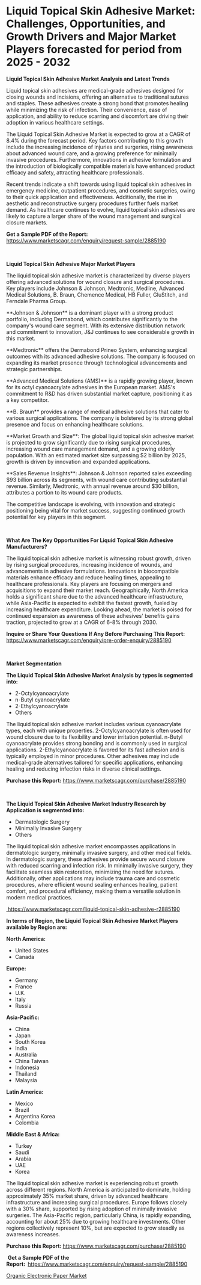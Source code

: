 <p><h1>Liquid Topical Skin Adhesive Market: Challenges, Opportunities, and Growth Drivers and Major Market Players forecasted for period from 2025 - 2032</h1></p><p><strong>Liquid Topical Skin Adhesive Market Analysis and Latest Trends</strong></p>
<p><p>Liquid topical skin adhesives are medical-grade adhesives designed for closing wounds and incisions, offering an alternative to traditional sutures and staples. These adhesives create a strong bond that promotes healing while minimizing the risk of infection. Their convenience, ease of application, and ability to reduce scarring and discomfort are driving their adoption in various healthcare settings.</p><p>The Liquid Topical Skin Adhesive Market is expected to grow at a CAGR of 8.4% during the forecast period. Key factors contributing to this growth include the increasing incidence of injuries and surgeries, rising awareness about advanced wound care, and a growing preference for minimally invasive procedures. Furthermore, innovations in adhesive formulation and the introduction of biologically compatible materials have enhanced product efficacy and safety, attracting healthcare professionals.</p><p>Recent trends indicate a shift towards using liquid topical skin adhesives in emergency medicine, outpatient procedures, and cosmetic surgeries, owing to their quick application and effectiveness. Additionally, the rise in aesthetic and reconstructive surgery procedures further fuels market demand. As healthcare continues to evolve, liquid topical skin adhesives are likely to capture a larger share of the wound management and surgical closure markets.</p></p>
<p><strong>Get a Sample PDF of the Report:&nbsp;</strong> <a href="https://www.marketscagr.com/enquiry/request-sample/2885190?utm_campaign=2471&utm_medium=2&utm_source=Github&utm_content=ia&utm_term=13032025&utm_id=liquid-topical-skin-adhesive">https://www.marketscagr.com/enquiry/request-sample/2885190</a></p>
<p>&nbsp;</p>
<p><strong>Liquid Topical Skin Adhesive Major Market Players</strong></p>
<p><p>The liquid topical skin adhesive market is characterized by diverse players offering advanced solutions for wound closure and surgical procedures. Key players include Johnson & Johnson, Medtronic, Medline, Advanced Medical Solutions, B. Braun, Chemence Medical, HB Fuller, GluStitch, and Ferndale Pharma Group.</p><p>**Johnson & Johnson** is a dominant player with a strong product portfolio, including Dermabond, which contributes significantly to the company's wound care segment. With its extensive distribution network and commitment to innovation, J&J continues to see considerable growth in this market.</p><p>**Medtronic** offers the Dermabond Prineo System, enhancing surgical outcomes with its advanced adhesive solutions. The company is focused on expanding its market presence through technological advancements and strategic partnerships.</p><p>**Advanced Medical Solutions (AMS)** is a rapidly growing player, known for its octyl cyanoacrylate adhesives in the European market. AMS's commitment to R&D has driven substantial market capture, positioning it as a key competitor.</p><p>**B. Braun** provides a range of medical adhesive solutions that cater to various surgical applications. The company is bolstered by its strong global presence and focus on enhancing healthcare solutions.</p><p>**Market Growth and Size**: The global liquid topical skin adhesive market is projected to grow significantly due to rising surgical procedures, increasing wound care management demand, and a growing elderly population. With an estimated market size surpassing $2 billion by 2025, growth is driven by innovation and expanded applications.</p><p>**Sales Revenue Insights**: Johnson & Johnson reported sales exceeding $93 billion across its segments, with wound care contributing substantial revenue. Similarly, Medtronic, with annual revenue around $30 billion, attributes a portion to its wound care products.</p><p>The competitive landscape is evolving, with innovation and strategic positioning being vital for market success, suggesting continued growth potential for key players in this segment.</p></p>
<p>&nbsp;</p>
<p><strong>What Are The Key Opportunities For Liquid Topical Skin Adhesive Manufacturers?</strong></p>
<p><p>The liquid topical skin adhesive market is witnessing robust growth, driven by rising surgical procedures, increasing incidence of wounds, and advancements in adhesive formulations. Innovations in biocompatible materials enhance efficacy and reduce healing times, appealing to healthcare professionals. Key players are focusing on mergers and acquisitions to expand their market reach. Geographically, North America holds a significant share due to the advanced healthcare infrastructure, while Asia-Pacific is expected to exhibit the fastest growth, fueled by increasing healthcare expenditure. Looking ahead, the market is poised for continued expansion as awareness of these adhesives' benefits gains traction, projected to grow at a CAGR of 6-8% through 2030.</p></p>
<p><strong>Inquire or Share Your Questions If Any Before Purchasing This Report:</strong> <a href="https://www.marketscagr.com/enquiry/pre-order-enquiry/2885190?utm_campaign=2471&utm_medium=2&utm_source=Github&utm_content=ia&utm_term=13032025&utm_id=liquid-topical-skin-adhesive">https://www.marketscagr.com/enquiry/pre-order-enquiry/2885190</a></p>
<p>&nbsp;</p>
<p><strong>Market Segmentation</strong></p>
<p><strong>The Liquid Topical Skin Adhesive Market Analysis by types is segmented into:</strong></p>
<p><ul><li>2-Octylcyanoacrylate</li><li>n-Butyl cyanoacrylate</li><li>2-Ethylcyanoacrylate</li><li>Others</li></ul></p>
<p><p>The liquid topical skin adhesive market includes various cyanoacrylate types, each with unique properties. 2-Octylcyanoacrylate is often used for wound closure due to its flexibility and lower irritation potential. n-Butyl cyanoacrylate provides strong bonding and is commonly used in surgical applications. 2-Ethylcyanoacrylate is favored for its fast adhesion and is typically employed in minor procedures. Other adhesives may include medical-grade alternatives tailored for specific applications, enhancing healing and reducing infection risks in diverse clinical settings.</p></p>
<p><strong>Purchase this Report:&nbsp;</strong><a href="https://www.marketscagr.com/purchase/2885190?utm_campaign=2471&utm_medium=2&utm_source=Github&utm_content=ia&utm_term=13032025&utm_id=liquid-topical-skin-adhesive">https://www.marketscagr.com/purchase/2885190</a></p>
<p>&nbsp;</p>
<p><strong>The Liquid Topical Skin Adhesive Market Industry Research by Application is segmented into:</strong></p>
<p><ul><li>Dermatologic Surgery</li><li>Minimally Invasive Surgery</li><li>Others</li></ul></p>
<p><p>The liquid topical skin adhesive market encompasses applications in dermatologic surgery, minimally invasive surgery, and other medical fields. In dermatologic surgery, these adhesives provide secure wound closure with reduced scarring and infection risk. In minimally invasive surgery, they facilitate seamless skin restoration, minimizing the need for sutures. Additionally, other applications may include trauma care and cosmetic procedures, where efficient wound sealing enhances healing, patient comfort, and procedural efficiency, making them a versatile solution in modern medical practices.</p></p>
<p><a href="https://www.marketscagr.com/liquid-topical-skin-adhesive-r2885190?utm_campaign=2471&utm_medium=2&utm_source=Github&utm_content=ia&utm_term=13032025&utm_id=liquid-topical-skin-adhesive">&nbsp;https://www.marketscagr.com/liquid-topical-skin-adhesive-r2885190</a></p>
<p><strong>In terms of Region, the Liquid Topical Skin Adhesive Market Players available by Region are:</strong></p>
<p>
    <p> <strong> North America: </strong>
        <ul>
            <li>United States</li>
            <li>Canada</li>
        </ul>
        </p> 
    <p> <strong> Europe: </strong>
        <ul>
            <li>Germany</li>
            <li>France</li>
            <li>U.K.</li>
            <li>Italy</li>
            <li>Russia</li>
        </ul>
        </p> 
    <p> <strong> Asia-Pacific: </strong>
        <ul>
            <li>China</li>
            <li>Japan</li>
            <li>South Korea</li>
            <li>India</li>
            <li>Australia</li>
            <li>China Taiwan</li>
            <li>Indonesia</li>
            <li>Thailand</li>
            <li>Malaysia</li>
        </ul>
        </p> 
    <p> <strong> Latin America: </strong>
        <ul>
            <li>Mexico</li>
            <li>Brazil</li>
            <li>Argentina Korea</li>
            <li>Colombia</li>
        </ul>
        </p> 
    <p> <strong> Middle East & Africa: </strong>
        <ul>
            <li>Turkey</li>
            <li>Saudi</li>
            <li>Arabia</li>
            <li>UAE</li>
            <li>Korea</li>
        </ul>
    </p>
    </p>
<p><p>The liquid topical skin adhesive market is experiencing robust growth across different regions. North America is anticipated to dominate, holding approximately 35% market share, driven by advanced healthcare infrastructure and increasing surgical procedures. Europe follows closely with a 30% share, supported by rising adoption of minimally invasive surgeries. The Asia-Pacific region, particularly China, is rapidly expanding, accounting for about 25% due to growing healthcare investments. Other regions collectively represent 10%, but are expected to grow steadily as awareness increases.</p></p>
<p><strong>Purchase this Report: </strong><a href="https://www.marketscagr.com/purchase/2885190?utm_campaign=2471&utm_medium=2&utm_source=Github&utm_content=ia&utm_term=13032025&utm_id=liquid-topical-skin-adhesive">https://www.marketscagr.com/purchase/2885190</a></p>
<p>&nbsp;<strong>Get a Sample PDF of the Report:&nbsp;&nbsp;</strong><a href="https://www.marketscagr.com/enquiry/request-sample/2885190?utm_campaign=2471&utm_medium=2&utm_source=Github&utm_content=ia&utm_term=13032025&utm_id=liquid-topical-skin-adhesive">https://www.marketscagr.com/enquiry/request-sample/2885190</a></p>
<p><strong></strong></p>
<p><p><a href="https://github.com/suleimannichelle7/Market-Research-Report-List-1/blob/main/organic-electronic-paper-market.md?utm_campaign=2471&utm_medium=2&utm_source=Github&utm_content=ia&utm_term=13032025&utm_id=liquid-topical-skin-adhesive">Organic Electronic Paper Market</a></p></p>